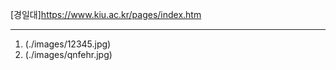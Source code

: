 [경일대]<https://www.kiu.ac.kr/pages/index.htm>
*********
1. (./images/12345.jpg)
2. (./images/qnfehr.jpg)

 
